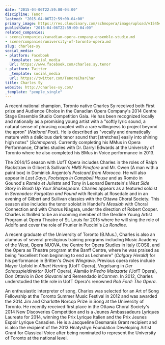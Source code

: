 ```yaml
---
date: "2015-04-06T22:59:00-04:00"
discipline: Tenor
lastmod: "2015-04-06T22:59:00-04:00"
primary_image: https://res.cloudinary.com/schmopera/image/upload/v1545409169/media/webhook-uploads/1428375478966/CharlesSy.jpg.jpg
publishDate: "2015-04-06T22:59:00-04:00"
related_companies:
- scene/companies/canadian-opera-company-ensemble-studio.md
- scene/companies/university-of-toronto-opera.md
slug: charles-sy
social_media:
- platform: Facebook
  _template: social_media
  url: https://www.facebook.com/charles.sy.tenor
- platform: Twitter
  _template: social_media
  url: https://twitter.com/TenoreCharChar
title: Charles Sy
website: http://charles-sy.com/
_template: "people_single"
---
```


<p>
	A recent national champion, Toronto native Charles Sy received both First prize and Audience Choice in the Canadian Opera Company's 2014 Centre Stage Ensemble Studio Competition Gala. He has been recognized locally and nationally as a promising young artist with a "softly lyric sound, a natural sense of phrasing coupled with a rare willingness to project beyond the apron" (<em>National Post</em>). He is described as "vocally and dramatically mature with a delicious dark tenor sound that [stretches] easily into shining high notes" (<em>Schmopera</em>). Currently completing his MMus in Opera Performance, Charles studies with Dr. Darryl Edwards at the University of Toronto where he also completed his BMus in Voice performance in 2013.
</p>
<p>
	The 2014/15 season with UofT Opera includes Charles in the roles of Ralph Rackstraw in Gilbert &amp; Sullivan's <em>HMS Pinafore</em> and Mr. Owen (A man with a paint box) in Dominick Argento's <em>Postcard from Morocco. </em>He will also appear in <em>Last Days</em>, <em>Footsteps in Campbell House</em> and as Roméo in Gounod's <em>Roméo et Juliette</em> and Tony in Leonard Bernstein's <em>West Side Story</em> in <em>Brush Up Your Shakespeare</em>. Charles appears as a featured soloist in <em>Serenades: Forgotten and Found</em> with Recitals at Rosedale and in an evening of Gilbert and Sullivan classics with the Ottawa Choral Society. This season also includes the tenor soloist in Handel's <em>Messiah </em>with Choral Connection and with Chorus Niagara, under the direction of Robert Cooper. Charles is thrilled to be an incoming member of the Gerdine Young Artist Program at Opera Theatre of St. Louis for 2015 where he will sing the role of Adolfo and cover the role of Prunier in Puccini's <em>La Rondine.</em>
</p>
<p>
	A recent graduate of the University of Toronto (B.Mus.), Charles is also an alumnus of several prestigious training programs including Music Academy of the West, Opera NUOVA, the Centre for Opera Studies in Italy (COSI), and the Opera as Theatre program at the Banff Centre, where he was praised as being "excellent from beginning to end as Lechmere" (<em>Calgary Herald</em>) for his performance in Britten's <em>Owen Wingrave</em>. Previous opera roles include Mayor Upfold in <em>Albert Herring</em> (UofT Opera), Vogelsang in <em>Der Schauspieldirektor</em> (UofT Opera), Alamão in<em>Pedro Malazarte (</em>UofT Opera), Don Ottavio in <em>Don Giovanni </em>and Remendado in<em>Carmen. </em>In 2012, Charles understudied the title role in UofT Opera's renowned <em>Rob Ford: The Opera</em>.
</p>
<p>
	An enthusiastic interpreter of song, Charles was selected for an Art of Song Fellowship at the Toronto Summer Music Festival in 2012 and was awarded the 2014 Jim and Charlotte Norcop Prize in Song at the University of Toronto. He recently received first place in the Ottawa Choral Society's 2014 New Discoveries Competition and is a Jeunes Ambassadeurs Lyriques Laureate for 2014, winning the Prix Lyrique Italien and the Prix Jeunes Espoir Lyrique Canadien. He is a Jacqueline Desmarais Grant recipient and is also the recipient of the 2013 Hnatyshyn Foundation Developing Artist Grant for Classical Voice after being nominated to represent the University of Toronto at the national level.
</p>
